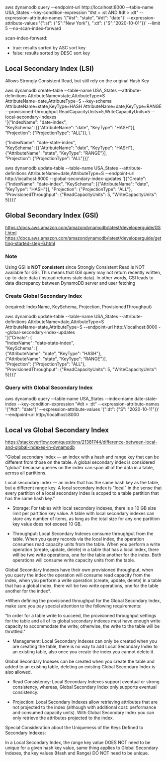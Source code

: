 aws dynamodb query --endpoint-url http://localhost:8000 --table-name USA_States --key-condition-expression "#st = :st AND #dt > :dt" --expression-attribute-names '{"#st": "state", "#dt": "date"}'  --expression-attribute-values '{":st": {"S":"New York"}, ":dt": {"S":"2020-10-01"}}' --limit 5 --no-scan-index-forward

scan-index-forward:
  - true: results sorted by ASC sort key
  - false: results sorted by DESC sort key

## Local Secondary Index (LSI)

Allows Strongly Consistent Read, but still rely on the original Hash Key

aws dynamodb create-table --table-name USA_States --attribute-definitions AttributeName=state,AttributeType=S AttributeName=date,AttributeType=S --key-schema AttributeName=state,KeyType=HASH AttributeName=date,KeyType=RANGE --provisioned-throughput ReadCapacityUnits=5,WriteCapacityUnits=5 --local-secondary-indexes \
'[{"IndexName": "date-index", \
"KeySchema": [{"AttributeName": "date", "KeyType": "HASH"}], \
"Projection": {"ProjectionType": "ALL"}}, \

{"IndexName": "date-state-index", \
"KeySchema": [{"AttributeName": "date", "KeyType": "HASH"}, \
{"AttributeName": "state", "KeyType": "RANGE"}], \
"Projection": {"ProjectionType": "ALL"}}]'

aws dynamodb update-table --table-name USA_States --attribute-definitions AttributeName=date,AttributeType=S --endpoint-url http://localhost:8000 --global-secondary-index-updates '[{"Create": {"IndexName": "date-index", "KeySchema": [{"AttributeName": "date", "KeyType": "HASH"}], "Projection": {"ProjectionType": "ALL"}, "ProvisionedThroughput": {"ReadCapacityUnits": 5, "WriteCapacityUnits": 5}}}]'

## Global Secondary Index (GSI)
https://docs.aws.amazon.com/amazondynamodb/latest/developerguide/GSI.html
https://docs.aws.amazon.com/amazondynamodb/latest/developerguide/getting-started-step-6.html

### Note
Using GSI is **NOT consistent** since Strongly Consistent Read is NOT available for GSI. This means that GSI query may not return recently written, up-to-date data (instead returns stale data). In other words, GSI leads to data discrepancy between DynamoDB server and user fetching

### Create Global Secondary Index
(required: IndexName, KeySchema, Projection, ProvisionedThroughput)

aws dynamodb update-table --table-name USA_States --attribute-definitions AttributeName=date,AttributeType=S AttributeName=state,AttributeType=S --endpoint-url http://localhost:8000 --global-secondary-index-updates \
'[{"Create": { \
  "IndexName": "date-state-index", \
  "KeySchema": [ \
    {"AttributeName": "date", "KeyType": "HASH"}, \
    {"AttributeName": "state", "KeyType": "RANGE"}], \
  "Projection": {"ProjectionType": "ALL"}, \
  "ProvisionedThroughput": {"ReadCapacityUnits": 5, "WriteCapacityUnits": 5}}}]'

### Query with Global Secondary Index
aws dynamodb query --table-name USA_States --index-name date-state-index --key-condition-expression "#dt = :dt" --expression-attribute-names '{"#dt": "date"}' --expression-attribute-values '{":dt": {"S": "2020-10-11"}}' --endpoint-url http://localhost:8000


## Local vs Global Secondary Index
https://stackoverflow.com/questions/21381744/difference-between-local-and-global-indexes-in-dynamodb

"Global secondary index — an index with a hash and range key that can be different from those on the table. A global secondary index is considered "global" because queries on the index can span all of the data in a table, across all partitions.

Local secondary index — an index that has the same hash key as the table, but a different range key. A local secondary index is "local" in the sense that every partition of a local secondary index is scoped to a table partition that has the same hash key."

- Storage:
For tables with local secondary indexes, there is a 10 GB size limit per partition key value. A table with local secondary indexes can store any number of items, as long as the total size for any one partition key value does not exceed 10 GB.

- Throughput:
Local Secondary Indexes consume throughput from the table. When you query records via the local index, the operation consumes read capacity units from the table. When you perform a write operation (create, update, delete) in a table that has a local index, there will be two write operations, one for the table another for the index. Both operations will consume write capacity units from the table.

Global Secondary Indexes have their own provisioned throughput, when you query the index the operation will consume read capacity from the index, when you perform a write operation (create, update, delete) in a table that has a global index, there will be two write operations, one for the table another for the index*.

*When defining the provisioned throughput for the Global Secondary Index, make sure you pay special attention to the following requirements:

"In order for a table write to succeed, the provisioned throughput settings for the table and all of its global secondary indexes must have enough write capacity to accommodate the write; otherwise, the write to the table will be throttled."

- Management:
Local Secondary Indexes can only be created when you are creating the table, there is no way to add Local Secondary Index to an existing table, also once you create the index you cannot delete it.

Global Secondary Indexes can be created when you create the table and added to an existing table, deleting an existing Global Secondary Index is also allowed.

- Read Consistency:
Local Secondary Indexes support eventual or strong consistency, whereas, Global Secondary Index only supports eventual consistency.

- Projection:
Local Secondary Indexes allow retrieving attributes that are not projected to the index (although with additional cost: performance and consumed capacity units). With Global Secondary Index you can only retrieve the attributes projected to the index.

Special Consideration about the Uniqueness of the Keys Defined to Secondary Indexes:

In a Local Secondary Index, the range key value DOES NOT need to be unique for a given hash key value, same thing applies to Global Secondary Indexes, the key values (Hash and Range) DO NOT need to be unique.
